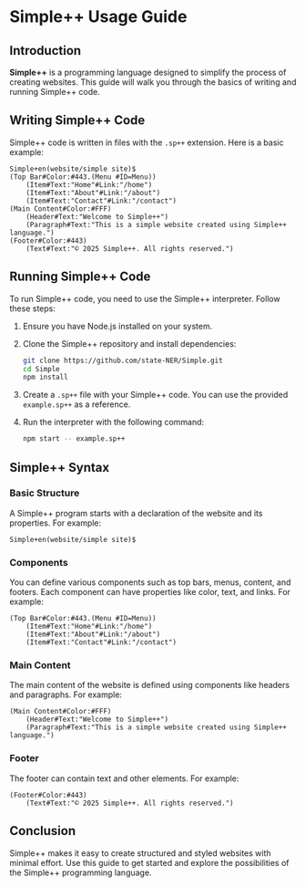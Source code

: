# Simple++ Usage Guide

## Introduction

**Simple++** is a programming language designed to simplify the process of creating websites. This guide will walk you through the basics of writing and running Simple++ code.

## Writing Simple++ Code

Simple++ code is written in files with the `.sp++` extension. Here is a basic example:

```simplepp
Simple+en(website/simple site)$
(Top Bar#Color:#443.(Menu #ID=Menu))
    (Item#Text:"Home"#Link:"/home")
    (Item#Text:"About"#Link:"/about")
    (Item#Text:"Contact"#Link:"/contact")
(Main Content#Color:#FFF)
    (Header#Text:"Welcome to Simple++")
    (Paragraph#Text:"This is a simple website created using Simple++ language.")
(Footer#Color:#443)
    (Text#Text:"© 2025 Simple++. All rights reserved.")
```

## Running Simple++ Code

To run Simple++ code, you need to use the Simple++ interpreter. Follow these steps:

1. Ensure you have Node.js installed on your system.
2. Clone the Simple++ repository and install dependencies:

    ```sh
    git clone https://github.com/state-NER/Simple.git
    cd Simple
    npm install
    ```

3. Create a `.sp++` file with your Simple++ code. You can use the provided `example.sp++` as a reference.
4. Run the interpreter with the following command:

    ```sh
    npm start -- example.sp++
    ```

## Simple++ Syntax

### Basic Structure

A Simple++ program starts with a declaration of the website and its properties. For example:

```simplepp
Simple+en(website/simple site)$
```

### Components

You can define various components such as top bars, menus, content, and footers. Each component can have properties like color, text, and links. For example:

```simplepp
(Top Bar#Color:#443.(Menu #ID=Menu))
    (Item#Text:"Home"#Link:"/home")
    (Item#Text:"About"#Link:"/about")
    (Item#Text:"Contact"#Link:"/contact")
```

### Main Content

The main content of the website is defined using components like headers and paragraphs. For example:

```simplepp
(Main Content#Color:#FFF)
    (Header#Text:"Welcome to Simple++")
    (Paragraph#Text:"This is a simple website created using Simple++ language.")
```

### Footer

The footer can contain text and other elements. For example:

```simplepp
(Footer#Color:#443)
    (Text#Text:"© 2025 Simple++. All rights reserved.")
```

## Conclusion

Simple++ makes it easy to create structured and styled websites with minimal effort. Use this guide to get started and explore the possibilities of the Simple++ programming language.